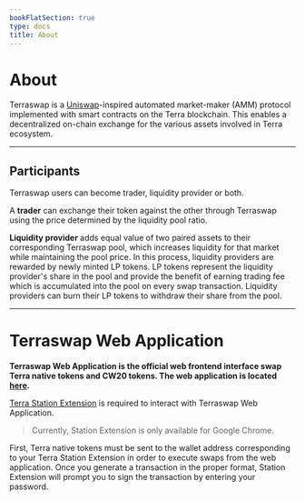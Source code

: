 ```yaml
---
bookFlatSection: true
type: docs
title: About
---
```


# About

Terraswap is a [Uniswap](https://uniswap.org/)-inspired automated market-maker (AMM) protocol implemented with smart contracts on the Terra blockchain. This enables a decentralized on-chain exchange for the various assets involved in Terra ecosystem.
***
## Participants

Terraswap users can become trader, liquidity provider or both. 

A **trader** can exchange their token against the other through Terraswap using the price determined by the liquidity pool ratio. 

**Liquidity provider** adds equal value of two paired assets to their corresponding Terraswap pool, which increases liquidity for that market while maintaining the pool price. In this process, liquidity providers are rewarded by newly minted LP tokens. LP tokens represent the liquidity provider's share in the pool and provide the benefit of earning trading fee which is accumulated into the pool on every swap transaction. Liquidity providers can burn their LP tokens to withdraw their share from the pool. 
***
# Terraswap Web Application

**Terraswap Web Application is the official web frontend interface swap Terra native tokens and CW20 tokens. The web application is located [here](https://app.terraswap.io).**

[Terra Station Extension](https://chrome.google.com/webstore/detail/terra-station/aiifbnbfobpmeekipheeijimdpnlpgpp) is required to interact with Terraswap Web Application. 
>Currently, Station Extension is only available for Google Chrome.

First, Terra native tokens must be sent to the wallet address corresponding to your Terra Station Extension in order to execute swaps from the web application. Once you generate a transaction in the proper format, Station Extension will prompt you to sign the transaction by entering your password. 
